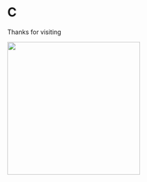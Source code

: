 # C
Thanks for visiting 

<img src = "https://online.crbtech.in/wp-content/uploads/2019/03/C-programming-1024x530.png" width = 300px>
